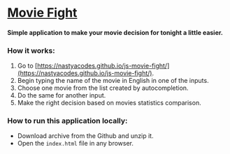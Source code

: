 # [Movie Fight](https://nastyacodes.github.io/js-movie-fight/)

#### Simple application to make your movie decision for tonight a little easier.

### How it works:
1. Go to [https://nastyacodes.github.io/js-movie-fight/](https://nastyacodes.github.io/js-movie-fight/).
2. Begin typing the name of the movie in English in one of the inputs.
3. Choose one movie from the list created by autocompletion.
4. Do the same for another input.
5. Make the right decision based on movies statistics comparison.

### How to run this application locally:
* Download archive from the Github and unzip it.
* Open the `index.html` file in any browser.
